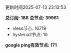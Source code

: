 更新时间2025-07-13 23:12:53

**总订阅: 188**
**总节点: 39961**
- vless节点: 16719
- hysteria2节点: 10

**google ping有效节点: 171**
